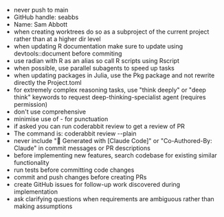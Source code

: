 - never push to main
- GitHub handle: seabbs
- Name: Sam Abbott
- when creating worktrees do so as a subproject of the current project rather than at a higher dir level
- when updating R documentation make sure to update using devtools::document before commiting
- use radian with R as an alias so call R scripts using Rscript
- when possible, use parallel subagents to speed up tasks
- when updating packages in Julia, use the Pkg package and not rewrite directly the Project.toml
- for extremely complex reasoning tasks, use "think deeply" or "deep think" keywords to request deep-thinking-specialist agent (requires permission)
- don't use comprehensive
- minimise use of - for punctuation
- if asked you can run coderabbit review to get a review of PR
- The command is: coderabbit review --plain
- never include "🤖 Generated with [Claude Code]" or "Co-Authored-By: Claude" in commit messages or PR descriptions
- before implementing new features, search codebase for existing similar functionality
- run tests before committing code changes
- commit and push changes before creating PRs
- create GitHub issues for follow-up work discovered during implementation
- ask clarifying questions when requirements are ambiguous rather than making assumptions